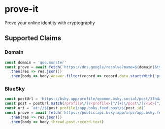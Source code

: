 # prove-it
Prove your online identity with cryptography



## Supported Claims

### Domain
```js
const domain = 'qoo.monster'
const prove = await fetch(`https://dns.google/resolve?name=${domain}&type=TXT`)
  .then(res => res.json())
  .then(body => body.Answer.filter(record => record.data.startsWith('proveit-domain-verification=')))
```

### BlueSky
```js
const postUrl = 'https://bsky.app/profile/qoomon.bsky.social/post/3lh4aqjjy4k27'
const post = postUrl.match(/profile\/(?<profile>[^/]+)\/post\/(?<id>[^/]+)/).groups
const uri = `at://${post.profile}/app.bsky.feed.post/${post.id}`
const prove = await fetch(`https://public.api.bsky.app/xrpc/app.bsky.feed.getPostThread?uri=${encodeURIComponent(uri)}`)
  .then(res => res.json())
  .then(body => body.thread.post.record.text)
```
